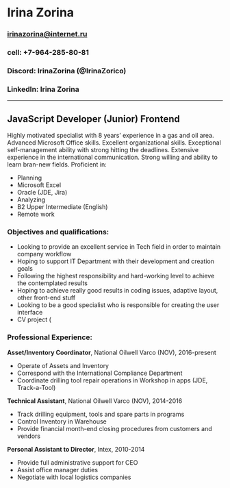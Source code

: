 # Irina Zorina
### irinazorina@internet.ru
### cell: +7-964-285-80-81
### Discord: IrinaZorina (@IrinaZorico)
### LinkedIn: Irina Zorina
*******************************************************************************************************************************************************************

## JavaScript Developer (Junior) Frontend

Highly motivated specialist with 8 years’ experience in a gas and oil area. Advanced Microsoft Office skills. Excellent organizational skills. Exceptional self-management ability with strong hitting the deadlines. Extensive experience in the international communication. Strong willing and ability to learn bran-new fields. Proficient in:

* Planning                               
* Microsoft Excel                       
* Oracle (JDE, Jira)                    
* Analyzing
* B2 Upper Intermediate (English)
* Remote work

### Objectives and qualifications:   
* Looking to provide an excellent service in Tech field in order to maintain company workflow
* Hoping to support IT Department with their development and creation goals
* Following the highest responsibility and hard-working level to achieve the contemplated results
* Hoping to achieve really good results in coding issues, adaptive layout, other front-end stuff
* Looking to be a good specialist who is responsible for creating the user interface
* CV project ( 

### Professional Experience:  
**Asset/Inventory Coordinator**, National Oilwell Varco (NOV), 2016-present
 * Operate of Assets and Inventory
 * Correspond with the International Compliance Department
 * Coordinate drilling tool repair operations in Workshop in apps (JDE, Track-a-Tool)

**Technical Assistant**, National Oilwell Varco (NOV), 2014-2016
 * Track drilling equipment, tools and spare parts in programs
 * Control Inventory in Warehouse
 * Provide financial month-end closing procedures from customers and vendors

**Personal Assistant to Director**, Intex, 2010-2014
 * Provide full administrative support for CEO
 * Assist office manager duties
 * Negotiate with local logistics companies







